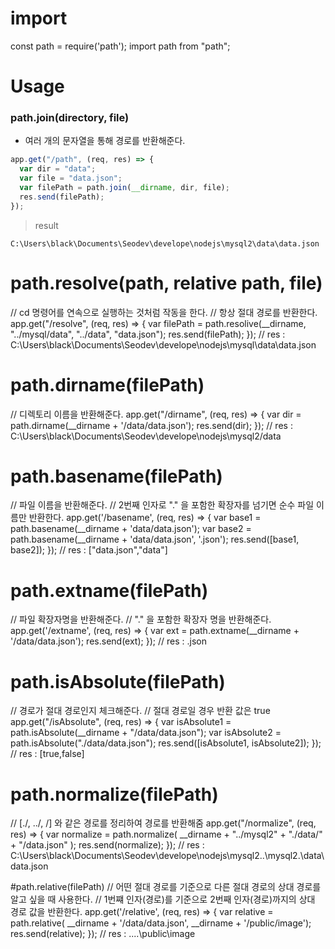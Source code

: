 # import
const path = require('path');
import path from "path";


# Usage
### path.join(directory, file)
+ 여러 개의 문자열을 통해 경로를 반환해준다.
``` javascript
app.get("/path", (req, res) => {
  var dir = "data";
  var file = "data.json";
  var filePath = path.join(__dirname, dir, file);
  res.send(filePath); 
});
```
> result
```
C:\Users\black\Documents\Seodev\develope\nodejs\mysql2\data\data.json
```


# path.resolve(path, relative path, file)
// cd 명령어를 연속으로 실행하는 것처럼 작동을 한다.
// 항상 절대 경로를 반환한다.
app.get("/resolve", (req, res) => {
  var filePath = path.resolive(__dirname, "../mysql/data", "../data", "data.json");
  res.send(filePath); 
});
// res : C:\Users\black\Documents\Seodev\develope\nodejs\mysql\data\data.json


# path.dirname(filePath)
// 디렉토리 이름을 반환해준다.
app.get("/dirname", (req, res) => {
  var dir = path.dirname(__dirname + '/data/data.json');
  res.send(dir); 
});
// res : C:\Users\black\Documents\Seodev\develope\nodejs\mysql2/data


# path.basename(filePath)
// 파일 이름을 반환해준다.
// 2번째 인자로 "." 을 포함한 확장자를 넘기면 순수 파일 이름만 반환한다.
app.get('/basename', (req, res) => {
  var base1 = path.basename(__dirname + 'data/data.json');
  var base2 = path.basename(__dirname + 'data/data.json', '.json');
  res.send([base1, base2]);
});
// res : ["data.json","data"]


# path.extname(filePath)
// 파일 확장자명을 반환해준다. 
// "." 을 포함한 확장자 명을 반환해준다.
app.get('/extname', (req, res) => {
  var ext = path.extname(__dirname + '/data/data.json');
  res.send(ext);
});
// res : .json


# path.isAbsolute(filePath)
// 경로가 절대 경로인지 체크해준다.
// 절대 경로일 경우 반환 값은 true
app.get("/isAbsolute", (req, res) => {
  var isAbsolute1 = path.isAbsolute(__dirname + "/data/data.json");
  var isAbsolute2 = path.isAbsolute("./data/data.json");
  res.send([isAbsolute1, isAbsolute2]);
});
// res : [true,false]


# path.normalize(filePath)
// [./, ../, /] 와 같은 경로를 정리하여 경로를 반환해줌
app.get("/normalize", (req, res) => {
  var normalize = path.normalize(
    __dirname + "../mysql2" + "./data/" + "/data.json"
  );
  res.send(normalize);
});
// res : C:\Users\black\Documents\Seodev\develope\nodejs\mysql2..\mysql2.\data\data.json


#path.relative(filePath)
// 어떤 절대 경로를 기준으로 다른 절대 경로의 상대 경로를 알고 싶을 때 사용한다.
// 1번쨰 인자(경로)를 기준으로 2번째 인자(경로)까지의 상대 경로 값을 반환한다.
app.get('/relative', (req, res) => {
  var relative = path.relative( __dirname + '/data/data.json', __dirname + '/public/image');
  res.send(relative);
});
// res : ..\..\public\image
